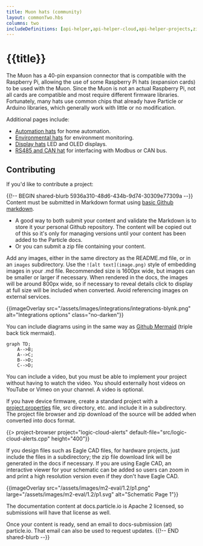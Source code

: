 ```yaml
---
title: Muon hats (community)
layout: commonTwo.hbs
columns: two
includeDefinitions: [api-helper,api-helper-cloud,api-helper-projects,zip]
---
```


# {{title}}

The Muon has a 40-pin expansion connector that is compatible with the Raspberry Pi, allowing the use of some
Raspberry Pi hats (expansion cards) to be used with the Muon. Since the Muon is not an actual Raspberry Pi,
not all cards are compatible and most require different firmware libraries. Fortunately, many hats use 
common chips that already have Particle or Arduino libraries, which generally work with little or no
modification.

Additional pages include:

- [Automation hats](/hardware/muon-hats/automation-hats/) for home automation.
- [Environmental hats](/hardware/muon-hats/environmental-hats/) for environment monitoring.
- [Display hats](/hardware/muon-hats/display-hats/) LED and OLED displays.
- [RS485 and CAN hat](/hardware/muon-hats/rs485-can-hat/) for interfacing with Modbus or CAN bus.

## Contributing

If you'd like to contribute a project: 

{{!-- BEGIN shared-blurb 5936a310-48d6-434b-9d74-30309e77309a --}}
Content must be submitted in Markdown format using [basic Github markdown](https://docs.github.com/en/get-started/writing-on-github/getting-started-with-writing-and-formatting-on-github/basic-writing-and-formatting-syntax). 

- A good way to both submit your content and validate the Markdown is to store it your personal Github repository. The content will be copied out of this so it's only for managing versions until your content has been added to the Particle docs.
- Or you can submit a zip file containing your content.

Add any images, either in the same directory as the README.md file, or in an `images` subdirectory. Use the `![alt text](image.png)` style of embedding images in your .md file. Recommended size is 1600px wide, but images can be smaller or larger if necessary. When rendered in the docs, the images will be around 800px wide, so if necessary to reveal details click to display at full size will be included when converted. Avoid referencing images on external services.

{{imageOverlay src="/assets/images/integrations/integrations-blynk.png" alt="Integrations options" class="no-darken"}}

You can include diagrams using in the same way as [Github Mermaid](https://github.blog/2022-02-14-include-diagrams-markdown-files-mermaid/) (triple back tick mermaid).

```mermaid
graph TD;
    A-->B;
    A-->C;
    B-->D;
    C-->D;
```

You can include a video, but you must be able to implement your project without having to watch the video. You should externally host videos on YouTube or Vimeo on your channel. A video is optional.

If you have device firmware, create a standard project with a [project.properties](http://project.properties) file, src directory, etc. and include it in a subdirectory. The project file browser and zip download of the source will be added when converted into docs format.

{{> project-browser project="logic-cloud-alerts" default-file="src/logic-cloud-alerts.cpp" height="400"}}


If you design files such as Eagle CAD files, for hardware projects, just include the files in a subdirectory; the zip file download link will be generated in the docs if necessary. If you are using Eagle CAD, an interactive viewer for your schematic can be added so users can zoom in and print a high resolution version even if they don't have Eagle CAD.

{{imageOverlay src="/assets/images/m2-eval/1.2/p1.png" large="/assets/images/m2-eval/1.2/p1.svg" alt="Schematic Page 1"}}


The documentation content at docs.particle.io is Apache 2 licensed, so submissions will have that license as well.

Once your content is ready, send an email to docs-submission (at) particle.io. That email can also be used to request updates.
{{!-- END shared-blurb --}}
